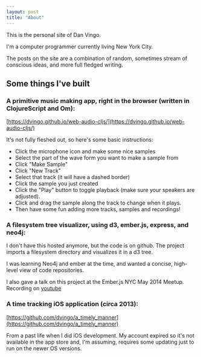 ```yaml
---
layout: post
title: "About"
---
```

This is the personal site of Dan Vingo.

I'm a computer programmer currently living New York City.

The posts on the site are a combination of random, sometimes stream of conscious ideas, and
 more full fledged writing.

## Some things I've built

### A primitive music making app, right in the browser (written in ClojureScript and Om):

[https://dvingo.github.io/web-audio-cljs/](https://dvingo.github.io/web-audio-cljs/)

It's not fully fleshed out, so here's some basic instructions:

- Click the microphone icon and make some nice samples
- Select the part of the wave form you want to make a sample from
- Click "Make Sample"
- Click "New Track"
- Select that track (it will have a dashed border)
- Click the sample you just created
- Click the "Play" button to toggle playback (make sure your speakers are adjusted).
- Click and drag the sample along the track to change when it plays.
- Then have some fun adding more tracks, samples and recordings!

### A filesystem tree visualizer, using d3, ember.js, express, and neo4j:

I don't have this hosted anymore, but the code is on github. The project
imports a filesystem directory and visualizes it in a d3 tree.

I was learning Neo4j and ember at the time, and wanted a concise, high-level view of code repositories.

I also gave a talk on this project at the Ember.js NYC May 2014 Meetup.
Recording on [youtube](https://youtu.be/lVcSGybnP54?t=3865)

### A time tracking iOS application (circa 2013):
[https://github.com/dvingo/a_timely_manner](https://github.com/dvingo/a_timely_manner)

From a past life when I did iOS development. My account expired so it's not available in the app store
and, I'm assuming, requires some updating just to run on the newer OS versions.
